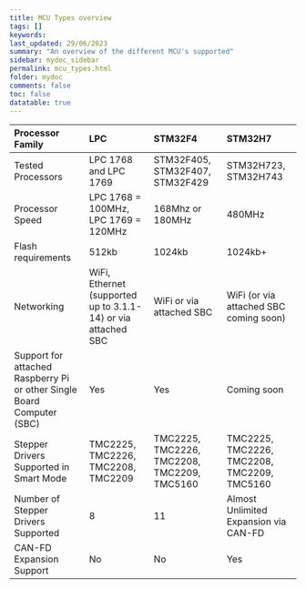 ```yaml
---
title: MCU Types overview
tags: []
keywords: 
last_updated: 29/06/2023
summary: "An overview of the different MCU's supported"
sidebar: mydoc_sidebar
permalink: mcu_types.html
folder: mydoc
comments: false
toc: false
datatable: true
---
```


<div class="datatable-begin"></div>

|Processor Family|LPC|STM32F4|STM32H7|
| :------------- |:-------------|:-------------|:-------------|
|Tested Processors|LPC 1768 and LPC 1769|STM32F405, STM32F407, STM32F429|STM32H723, STM32H743|
|Processor Speed|LPC 1768 = 100MHz, LPC 1769 = 120MHz|168Mhz or 180MHz|480MHz|
|Flash requirements|512kb|1024kb|1024kb+|
|Networking|WiFi, Ethernet (supported up to 3.1.1-14) or via attached SBC|WiFi or via attached SBC|WiFi (or via attached SBC coming soon)|
|Support for attached Raspberry Pi or other Single Board Computer (SBC)|Yes|Yes|Coming soon|
|Stepper Drivers Supported in Smart Mode|TMC2225, TMC2226, TMC2208, TMC2209|TMC2225, TMC2226, TMC2208, TMC2209, TMC5160|TMC2225, TMC2226, TMC2208, TMC2209, TMC5160|
|Number of Stepper Drivers Supported|8|11|Almost Unlimited Expansion via CAN-FD|
|CAN-FD Expansion Support|No|No|Yes|

<div class="datatable-end"></div>